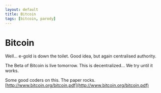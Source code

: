 ```yaml
---
layout: default
title: Bitcoin
tags: [bitcoin, parody]
---
```


# Bitcoin

Well... e-gold is down the toilet. Good idea, but again centralised authority.

The Beta of Bitcoin is live tomorrow. This is decentralized... We try until it works.

Some good coders on this. The paper rocks. [http://www.bitcoin.org/bitcoin.pdf](http://www.bitcoin.org/bitcoin.pdf)
